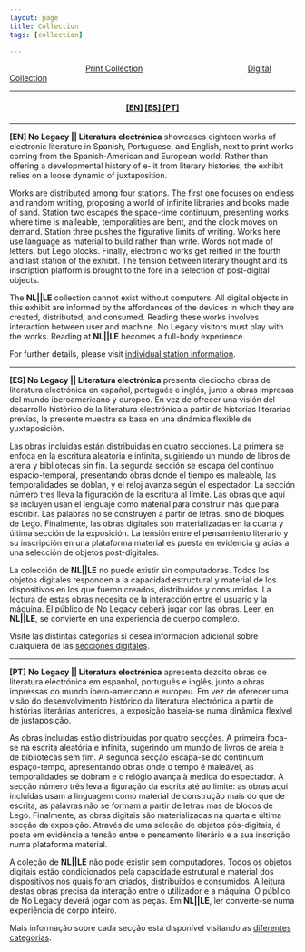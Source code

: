 ```yaml
---
layout: page
title: Collection
tags: [collection]

---
```

&nbsp;&nbsp;&nbsp;&nbsp;&nbsp;&nbsp;&nbsp;&nbsp;&nbsp;&nbsp;&nbsp;&nbsp;&nbsp;&nbsp;&nbsp;&nbsp;
&nbsp;&nbsp;&nbsp;&nbsp;&nbsp;&nbsp;&nbsp;&nbsp;&nbsp;&nbsp;&nbsp;&nbsp;&nbsp;&nbsp;&nbsp;&nbsp;
[Print Collection](http://nolegacyexhibit.github.io/collection/print)
&nbsp;&nbsp;&nbsp;&nbsp;&nbsp;&nbsp;&nbsp;&nbsp;&nbsp;&nbsp;&nbsp;&nbsp;&nbsp;&nbsp;&nbsp;&nbsp;&nbsp;&nbsp;&nbsp;&nbsp;&nbsp;&nbsp;&nbsp;&nbsp;&nbsp;&nbsp;&nbsp;&nbsp;&nbsp;&nbsp;&nbsp;&nbsp;&nbsp;
&nbsp;&nbsp;&nbsp;&nbsp;&nbsp;&nbsp;&nbsp;&nbsp;&nbsp;&nbsp;&nbsp;&nbsp;[Digital Collection](http://nolegacyexhibit.github.io/collection/digital)

---
<h4 align="center"><a href="#EN">[EN]</a> <a href="#ES">[ES]   </a> <a href="#PT">[PT]   </a> </h4>

---

<a id="EN"/>**[EN] No Legacy \|\| Literatura electrónica** showcases eighteen works of electronic literature in Spanish, Portuguese, and English, next to print works coming from the Spanish-American and European world. Rather than offering a developmental history of e-lit from literary histories, the exhibit relies on a loose dynamic of juxtaposition.

Works are distributed among four stations. The first one focuses on endless and random writing, proposing a world of infinite libraries and books made of sand. Station two escapes the space-time continuum, presenting works where time is malleable, temporalities are bent, and the clock moves on demand. Station three pushes the figurative limits of writing. Works here use language as material to build rather than write. Words not made of letters, but Lego blocks. Finally, electronic works get reified in the fourth and last station of the exhibit. The tension between literary thought and its inscription platform is brought to the fore in a selection of post-digital objects.

The **NL\|\|LE** collection cannot exist without computers. All digital objects in this exhibit are informed by the affordances of the devices in which they are created, distributed, and consumed. Reading these works involves interaction between user and machine. No Legacy visitors must play with the works. Reading at **NL\|\|LE** becomes a full-body experience.

For further details, please visit [individual station information](http://nolegacyexhibit.github.io/collection/digital/).

---

<a id="ES"/>**[ES] No Legacy \|\| Literatura electrónica** presenta dieciocho obras de literatura electrónica en español, portugués e inglés, junto a obras impresas del mundo iberoamericano y europeo. En vez de ofrecer una visión del desarrollo histórico de la literatura electrónica a partir de historias literarias previas, la presente muestra se basa en una dinámica flexible de yuxtaposición.

Las obras incluidas están distribuidas en cuatro secciones. La primera se enfoca en la escritura aleatoria e infinita, sugiriendo un mundo de libros de arena y bibliotecas sin fin. La segunda sección se escapa del continuo espacio-temporal, presentando obras donde el tiempo es maleable, las temporalidades se doblan, y el reloj avanza según el espectador. La sección número tres lleva la figuración de la escritura al límite. Las obras que aquí se incluyen usan el lenguaje como material para construir más que para escribir. Las palabras no se construyen a partir de letras, sino de bloques de Lego. Finalmente, las obras digitales son materializadas en la cuarta y última sección de la exposición. La tensión entre el pensamiento literario y su inscripción en una plataforma material es puesta en evidencia gracias a una selección de objetos post-digitales.

La colección de **NL\|\|LE** no puede existir sin computadoras. Todos los objetos digitales responden a la capacidad estructural y material de los dispositivos en los que fueron creados, distribuidos y consumidos. La lectura de estas obras necesita de la interacción entre el usuario y la máquina. El público de No Legacy deberá jugar con las obras. Leer, en **NL\|\|LE**, se convierte en una experiencia de cuerpo completo.

Visite las distintas categorías si desea información adicional sobre cualquiera de las [secciones digitales](http://nolegacyexhibit.github.io/collection/digital/).

---

<a id="PT"/>**[PT]** **No Legacy \|\| Literatura electrónica** apresenta dezoito obras de literatura electrónica em espanhol, português e inglês, junto a obras impressas do mundo ibero-americano  e europeu. Em vez de oferecer uma visão do desenvolvimento histórico da literatura electrónica a partir de histórias literárias anteriores, a exposição baseia-se numa dinâmica flexível de justaposição.

As obras incluídas estão distribuídas por quatro secções. A primeira foca-se na escrita aleatória e infinita, sugerindo um mundo de livros de areia e de bibliotecas sem fim. A segunda secção escapa-se do continuum espaço-tempo, apresentando obras onde o tempo é maleável, as temporalidades se dobram e o relógio avança à medida do espectador. A secção número três leva a figuração da escrita até ao limite: as obras aqui incluídas usam a linguagem como material de construção mais do que de escrita, as palavras não se formam a partir de letras mas de blocos de Lego. Finalmente, as obras digitais são materializadas na quarta e última secção da exposição. Através de uma seleção de objetos pós-digitais, é posta em evidência a tensão entre o pensamento literário e a sua inscrição numa plataforma material.

A coleção de **NL\|\|LE** não pode existir sem computadores. Todos os objetos digitais estão condicionados pela capacidade estrutural e material dos dispositivos nos quais foram criados, distribuídos e consumidos. A leitura destas obras precisa da interação entre o utilizador e a máquina. O público de No Legacy deverá jogar com as peças. Em **NL\|\|LE**, ler converte-se numa experiência de corpo inteiro.

Mais informação sobre cada secção está disponível visitando as [diferentes categorias](http://nolegacyexhibit.github.io/collection/digital/).
